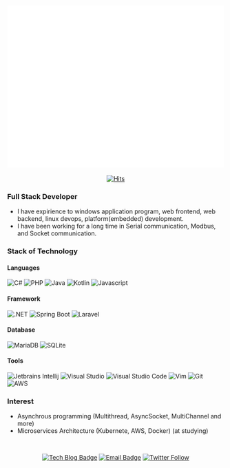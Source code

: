 <div align=center>

[![Metrics](https://github.com/Kuass/Kuass/blob/main/github-metrics.svg)](https://www.kua.kr/)
  
  
[![Hits](https://hits.seeyoufarm.com/api/count/incr/badge.svg?url=https%3A%2F%2Fgithub.com%2FKuass&count_bg=%2379C83D&title_bg=%23555555&icon=hey.svg&icon_color=%23E7E7E7&title=hits&edge_flat=false)](https://hits.seeyoufarm.com)

</div>

### Full Stack Developer

- I have expirience to windows application program, web frontend, web backend, linux devops, platform(embedded) development.
- I have been working for a long time in Serial communication, Modbus, and Socket communication.

### Stack of Technology

#### Languages
![C#](https://img.shields.io/badge/-C&sharp;-239120?style=flat-square&logo=c-sharp&logoColor=fff)
![PHP](https://img.shields.io/badge/-PHP-777BB4?style=flat-square&logo=php&logoColor=fff)
![Java](https://img.shields.io/badge/-Java-007396?style=flat-square&logo=java&logoColor=fff)
![Kotlin](https://img.shields.io/badge/-Kotlin-0095D5?style=flat-square&logo=kotlin&logoColor=fff)
![Javascript](https://img.shields.io/badge/-Javascript-F7DF1E?style=flat-square&logo=javascript&logoColor=fff)

#### Framework
![.NET](https://img.shields.io/badge/-.NET-512BD4?style=flat-square&logo=dot-net&logoColor=fff)
![Spring Boot](https://img.shields.io/badge/-Spring%20Boot-6DB33F?style=flat-square&logo=spring&logoColor=fff)
![Laravel](https://img.shields.io/badge/-Laravel-FF2D20?style=flat-square&logo=laravel&logoColor=fff)

#### Database
![MariaDB](https://img.shields.io/badge/-MariaDB-003545?style=flat-square&logo=MariaDB&logoColor=fff)
![SQLite](https://img.shields.io/badge/-SQLite-003B57?style=flat-square&logo=sqlite&logoColor=fff)

#### Tools

![Jetbrains Intellij](https://img.shields.io/badge/-IntelliJ%20IDEA-000000?style=flat-square&logo=IntelliJ-IDEA&logoColor=fff)
![Visual Studio](https://img.shields.io/badge/-Visual%20Studio-5C2D91?style=flat-square&logo=Visual-Studio&logoColor=fff)
![Visual Studio Code](https://img.shields.io/badge/-Visual%20Studio%20Code-007ACC?style=flat-square&logo=Visual-Studio-Code&logoColor=fff)
![Vim](https://img.shields.io/badge/-Vim-019733?style=flat-square&logo=vim&logoColor=fff)
![Git](https://img.shields.io/badge/-Git-F05032?style=flat-square&logo=Git&logoColor=fff)
![AWS](https://img.shields.io/badge/-AWS-232F3E?style=flat-square&logo=amazon-aws&logoColor=fff)

### Interest

- Asynchrous programming (Multithread, AsyncSocket, MultiChannel and more)
- Microservices Architecture (Kubernete, AWS, Docker) (at studying)

<br>
<div align=center>
  
  [![Tech Blog Badge](http://img.shields.io/badge/-Tech%20blog-black?style=flat-square&logo=github&link=https://www.kua.kr/)](https://www.kua.kr/)
  [![Email Badge](http://img.shields.io/badge/Kakao%20Mail-e7e600?style=flat-square&logo=kakao&logoColor=black&link=mailto:kua@kakao.com)](mailto:kua@kakao.com)
  [![Twitter Follow](https://img.shields.io/twitter/follow/kua01_?style=flat-square&logo=twitter)](https://twitter.com/kua01_)

</div>
